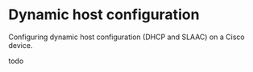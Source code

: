 # Dynamic host configuration

Configuring dynamic host configuration (DHCP and SLAAC) on a Cisco device.

todo
